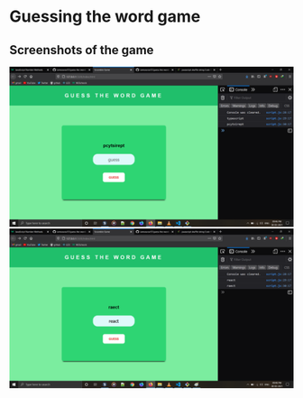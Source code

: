 
# Guessing the word game 
## Screenshots of the game
![Screenshot 1](ss/scrambledGame.png)
![Screenshot 2](ss/scrambledGame1.png)